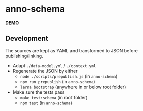 # anno-schema

[**DEMO**](https://kba.github.io/anno/validator.html)

## Development

The sources are kept as YAML and transformed to JSON before publishing/linking.

* Adapt `./data-model.yml` / `./context.yml`
* Regenerate the JSON by either
  * `node ./scripts/prepublish.js` (in `anno-schema`)
  * `npm run prepublish` (in `anno-schema`)
  * `lerna bootstrap` (anywhere in or below root folder)
* Make sure the tests pass
  * `make test:schema` (in root folder)
  * `npm test` (in `anno-schema`)
